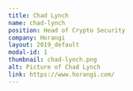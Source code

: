 ```yaml
---
title: Chad Lynch
name: chad-lynch
position: Head of Crypto Security
company: Horangi
layout: 2019_default
modal-id: 1
thumbnail: chad-lynch.png
alt: Picture of Chad Lynch
link: https://www.horangi.com/
---
```

